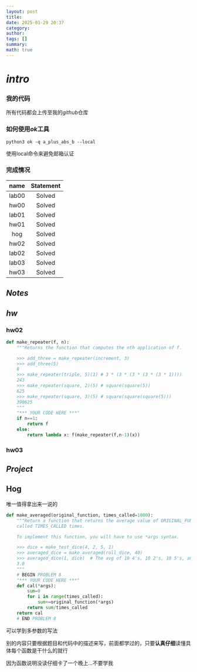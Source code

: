 ```yaml
---
layout: post
title: 
date: 2025-01-29 20:37
category: 
author: 
tags: []
summary: 
math: true
---
```


# $intro$

### 我的代码
所有代码都会上传至我的$github$仓库
### 如何使用$ok$工具
```
python3 ok -q a_plus_abs_b --local
```
使用local命令来避免邮箱认证

### 完成情况

| name  | Statement |
| :---: | :-------: |
| lab00 |  Solved   |
| hw00  |  Solved   |
| lab01 |  Solved   |
| hw01  |  Solved   |
|  hog  |  Solved   |
| hw02  |  Solved   |
| lab02 |  Solved   |
| lab03 |  Solved   |
| hw03  |  Solved   |

## $Notes$



## $hw$
### hw02
```python
def make_repeater(f, n):
    """Returns the function that computes the nth application of f.

    >>> add_three = make_repeater(increment, 3)
    >>> add_three(5)
    8
    >>> make_repeater(triple, 5)(1) # 3 * (3 * (3 * (3 * (3 * 1))))
    243
    >>> make_repeater(square, 2)(5) # square(square(5))
    625
    >>> make_repeater(square, 3)(5) # square(square(square(5)))
    390625
    """
    "*** YOUR CODE HERE ***"
    if n==1:
        return f
    else:
        return lambda x: f(make_repeater(f,n-1)(x))
```
### hw03



## $Project$
## Hog
唯一值得拿出来一说的
```python
def make_averaged(original_function, times_called=1000):
    """Return a function that returns the average value of ORIGINAL_FUNCTION
    called TIMES_CALLED times.

    To implement this function, you will have to use *args syntax.

    >>> dice = make_test_dice(4, 2, 5, 1)
    >>> averaged_dice = make_averaged(roll_dice, 40)
    >>> averaged_dice(1, dice)  # The avg of 10 4's, 10 2's, 10 5's, and 10 1's
    3.0
    """
    # BEGIN PROBLEM 8
    "*** YOUR CODE HERE ***"
    def cal(*args):
        sum=0
        for i in range(times_called):
            sum+=original_function(*args)
        return sum/times_called
    return cal
    # END PROBLEM 8
```
可以学到多参数的写法

别的内容只要根据题目和代码中的描述来写，前面都学过的，只要**认真仔细**读懂具体每个函数是干什么的就行

因为函数说明没读仔细卡了一个晚上...不要学我